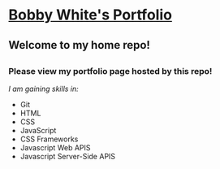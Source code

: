 # [Bobby White's Portfolio](https://www.rwaynewhite15.github.io)

## Welcome to my home repo!

## 

### Please view my portfolio page hosted by this repo!  
*I am gaining skills in:* 
* Git  
* HTML  
* CSS  
* JavaScript  
* CSS Frameworks  
* Javascript Web APIS  
* Javascript Server-Side APIS  
